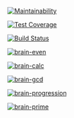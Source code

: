 [![Maintainability](https://api.codeclimate.com/v1/badges/a99a88d28ad37a79dbf6/maintainability)](https://codeclimate.com/github/codeclimate/codeclimate/maintainability)

[![Test Coverage](https://api.codeclimate.com/v1/badges/a99a88d28ad37a79dbf6/test_coverage)](https://codeclimate.com/github/codeclimate/codeclimate/test_coverage)

[![Build Status](https://travis-ci.org/frankylamps/python-project-lvl1.svg?branch=master)](https://travis-ci.org/frankylamps/python-project-lvl1)

[![brain-even](https://asciinema.org/a/1uUmzSLQfVHG4Tez4cHb4diom.svg)](https://asciinema.org/a/1uUmzSLQfVHG4Tez4cHb4diom)

[![brain-calc](https://asciinema.org/a/T3i9G26ldke8cn9EE0T4z2WmO.svg)](https://asciinema.org/a/T3i9G26ldke8cn9EE0T4z2WmO)

[![brain-gcd](https://asciinema.org/a/rxYqGIQDKs1IM2q41HbLzLrxR.svg)](https://asciinema.org/a/rxYqGIQDKs1IM2q41HbLzLrxR)

[![brain-progression](https://asciinema.org/a/KmVFHXRqcRoCT1Ad4f1HOF6Bq.svg)](https://asciinema.org/a/KmVFHXRqcRoCT1Ad4f1HOF6Bq)

[![brain-prime](https://asciinema.org/a/l8KFs6989f9BujiYXuMbwmf6Y.svg)](https://asciinema.org/a/l8KFs6989f9BujiYXuMbwmf6Y)